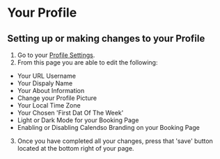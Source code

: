 # Your Profile

## Setting up or making changes to your Profile

1.  Go to your [Profile Settings](https://app.calendso.com/settings/profile).
2. From this page you are able to edit the following:
- Your URL Username
- Your Dispaly Name
- Your About Information
- Change your Profile Picture
- Your Local Time Zone
- Your Chosen 'First Dat Of The Week'
- Light or Dark Mode for your Booking Page
- Enabling or Disabling Calendso Branding on your Booking Page

3. Once you have completed all your changes, press that 'save' button located at the bottom right of your page.
